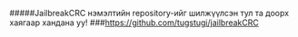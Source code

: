 #####JailbreakCRC нэмэлтийн repository-ийг шилжүүлсэн тул та доорх хаягаар хандана уу!
###https://github.com/tugstugi/jailbreakCRC
